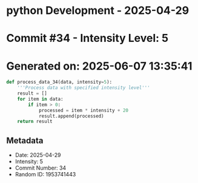 ﻿# python Development - 2025-04-29
# Commit #34 - Intensity Level: 5
# Generated on: 2025-06-07 13:35:41
```python
def process_data_34(data, intensity=5):
    '''Process data with specified intensity level'''
    result = []
    for item in data:
        if item > 0:
            processed = item * intensity + 20
            result.append(processed)
    return result
```
## Metadata
- Date: 2025-04-29
- Intensity: 5
- Commit Number: 34
- Random ID: 1953741443
